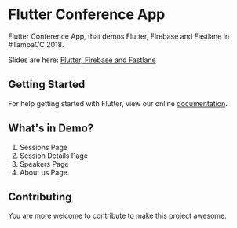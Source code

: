 # Flutter Conference App

Flutter Conference App, that demos Flutter, Firebase and Fastlane in #TampaCC 2018.

Slides are here: [Flutter, Firebase and Fastlane](https://docs.google.com/presentation/d/1cOL2MBNwiXQap_ZG_0e9tANbTvRiaV8rBXL3WkwnOoA/edit?usp=sharing)

## Getting Started

For help getting started with Flutter, view our online
[documentation](https://flutter.io/).

## What's in Demo?

1. Sessions Page
2. Session Details Page
3. Speakers Page
4. About us Page.

## Contributing

You are more welcome to contribute to make this project awesome.
